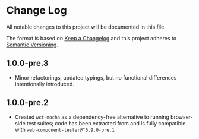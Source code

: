 # Change Log

All notable changes to this project will be documented in this file.

The format is based on [Keep a Changelog](http://keepachangelog.com/)
and this project adheres to [Semantic Versioning](http://semver.org/).

<!-- ## Unreleased -->
<!-- Add new, unreleased changes here. -->

## 1.0.0-pre.3
* Minor refactorings, updated typings, but no functional differences intentionally introduced.

## 1.0.0-pre.2
* Created `wct-mocha` as a dependency-free alternative to running browser-side test suites; code has been extracted from and is fully compatible with `web-component-tester@^6.9.0-pre.1`
